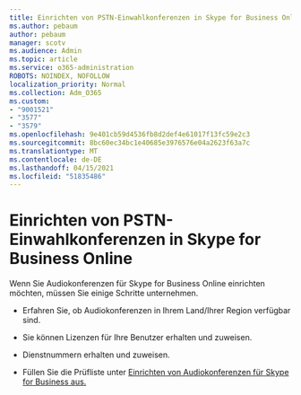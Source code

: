 ```yaml
---
title: Einrichten von PSTN-Einwahlkonferenzen in Skype for Business Online
ms.author: pebaum
author: pebaum
manager: scotv
ms.audience: Admin
ms.topic: article
ms.service: o365-administration
ROBOTS: NOINDEX, NOFOLLOW
localization_priority: Normal
ms.collection: Adm_O365
ms.custom:
- "9001521"
- "3577"
- "3579"
ms.openlocfilehash: 9e401cb59d4536fb8d2def4e61017f13fc59e2c3
ms.sourcegitcommit: 8bc60ec34bc1e40685e3976576e04a2623f63a7c
ms.translationtype: MT
ms.contentlocale: de-DE
ms.lasthandoff: 04/15/2021
ms.locfileid: "51835486"
---
```

# <a name="setup-pstn-dial-in-audio-conferencing-in-skype-for-business-online"></a>Einrichten von PSTN-Einwahlkonferenzen in Skype for Business Online

Wenn Sie Audiokonferenzen für Skype for Business Online einrichten möchten, müssen Sie einige Schritte unternehmen. 

- Erfahren Sie, ob Audiokonferenzen in Ihrem Land/Ihrer Region verfügbar sind.

- Sie können Lizenzen für Ihre Benutzer erhalten und zuweisen.

- Dienstnummern erhalten und zuweisen.

- Füllen Sie die Prüfliste unter [Einrichten von Audiokonferenzen für Skype for Business aus.](https://docs.microsoft.com/SkypeForBusiness/audio-conferencing-in-office-365/set-up-audio-conferencing)

